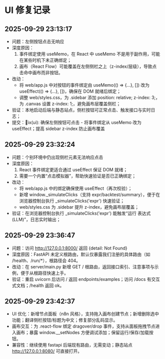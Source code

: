﻿# UI 修复记录

## 2025-09-29 23:13:17
- 问题：左侧按钮点击无响应
- 深度原因：
  1) 事件绑定使用 useMemo，在 React 中 useMemo 不是用于副作用，可能在某些时机下未正确绑定；
  2) 画布（React Flow）可能覆盖在左侧侧栏之上（z-index/层级），导致点击命中画布而非按钮。
- 改动：
  - 将 web/app.js 中对按钮的事件绑定由 useMemo(() => {...}, []) 改为 useEffect(() => {...}, [])，确保在 DOM 就绪后绑定；
  - 调整 web/styles.css，为 .sidebar 添加 position: relative; z-index: 3;，为 .canvas 设置 z-index: 1;，避免画布层覆盖侧栏；
- 验证：本地启动后端与静态站点，侧栏按钮可正常点击、触发接口与实时日志；
- 提交：ix(ui): 确保左侧按钮可点击 - 将事件绑定从 useMemo 改为 useEffect；提高 sidebar z-index 防止画布覆盖


## 2025-09-29 23:32:24
- 问题：个别环境中仍出现侧栏元素无法响应点击
- 深度原因：
  1) React 事件绑定更适合通过 useEffect 保证 DOM 就绪；
  2) 需要一个内置“点击模拟器”，帮助快速验证是否已正确绑定；
- 改动：
  - 将 web/app.js 中的绑定确保使用 useEffect（再次校验）；
  - 新增 window._simulateClicks（支持 expr/backtest/summary），便于在浏览器控制台执行 _simulateClicks('expr') 快速验证；
  - web/styles.css 为 .sidebar 提升 z-index，避免画布层覆盖；
- 验证：在浏览器控制台执行 _simulateClicks('expr') 能触发“运行 表达式(LLM)”，日志实时输出；


## 2025-09-29 23:36:47
- 问题：访问 http://127.0.0.1:8000/ 返回 {detail: Not Found}
- 深度原因：FastAPI 未定义根路由，默认仅暴露我们注册的具体路由（如 /health、/run/*），根路径会 404。
- 改动：在 server/main.py 新增 GET / 根路由，返回接口索引、注意事项与示例，便于从根路径快速上手。
- 验证：重启 uvicorn 后访问 / 返回 endpoints/examples；访问 /docs 有交互式文档；/health 返回 ok。



## 2025-09-29 23:42:37
- UI 优化：新增节点面板（n8n 风格），支持拖入画布创建节点；新增删除选中功能；翻译侧栏按钮/标题为中文；修复部分乱码显示。
- 画布交互：为 .react-flow 绑定 dragover/drop 事件，支持从面板拖拽节点进入画布；暴露 window.__setNodes 方便调试添加；保留运行/保存/加载按钮。
- 兼容性：继续使用 fastapi 后端现有路由，无需变动；静态站点 http://127.0.0.1:8080/ 可直接打开。

